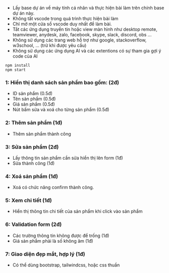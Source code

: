 - Lấy base dự án về máy tính cá nhân và thực hiện bài làm trên chính base dự án này.
- Không tắt vscode trong quá trình thực hiện bài làm
- Chỉ mở một cửa sổ vscode duy nhất để làm bài.
- Tắt các ứng dụng truyền tin hoặc view màn hình như desktop remote, teamviewer, anydesk, zalo, facebook, skype, slack, discord, obs ...
- Không sử dụng các trang web hỗ trợ như google, stackoverflow, w3school, ... (trừ khi được yêu cầu)
- Không sử dụng các ứng dụng AI và các extentions có sự tham gia gợi ý code của AI

```
npm install
npm start
```

### 1: Hiển thị danh sách sản phẩm bao gồm: (2đ)

- ID sản phẩm (0.5đ)
- Tên sản phẩm (0.5đ)
- Giá sản phẩm (0.5đ)
- Nút bấm sửa và xoá cho từng sản phẩm (0.5đ)

### 2: Thêm sản phẩm (1đ)

- Thêm sản phẩm thành công

### 3: Sửa sản phẩm (2đ)

- Lấy thông tin sản phẩm cần sửa hiển thị lên form (1đ)
- Sửa thành công (1đ)

### 4: Xoá sản phẩm (1đ)

- Xoá có chức năng confirm thành công.

### 5: Xem chi tiết (1đ)

- Hiển thị thông tin chi tiết của sản phẩm khi click vào sản phẩm

### 6: Validation form (2đ)

- Các trường thông tin không được để trống (1đ)
- Giá sản phẩm phải là số không âm (1đ)

### 7: Giao diện đẹp mắt, hợp lý (1đ)

- Có thể dùng bootstrap, tailwindcss, hoặc css thuần
